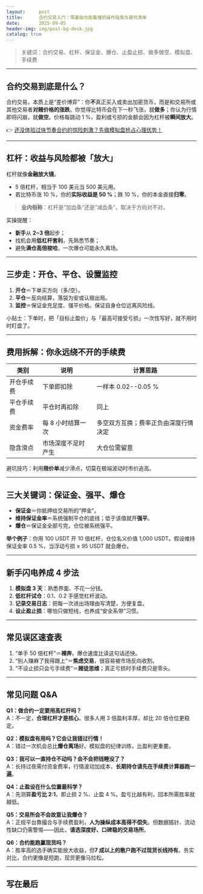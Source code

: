 ```yaml
---
layout:     post
title:      合约交易入门：零基础也能看懂的操作指南与避坑清单
date:       2025-09-05
header-img: img/post-bg-desk.jpg
catalog: true
---
```


> 关键词：合约交易、杠杆、保证金、爆仓、止盈止损、做多做空、模拟盘、手续费

---

## 合约交易到底是什么？
合约交易，本质上是“差价博弈”：你**不**真正买入或卖出加密货币，而是和交易所或其他交易者**对赌价格的涨跌**。你觉得比特币会在下一秒飞涨，就**做多**；你认为行情即将闪崩，就**做空**。价格每跳动 1 %，盈利或亏损的金额会因为杠杆被**瞬间放大**。

👉 [还没体验过快节奏合约的惊险刺激？先做模拟盘抢占心理优势！](https://okxdog.com/)

---

## 杠杆：收益与风险都被「放大」
杠杆就像**金融放大镜**。  
- 5 倍杠杆，相当于 100 美元当 500 美元用。  
- 若比特币涨 10 %，你的**实际收益是 50 %**；跌 10 %，你的本金直接**归零**。  

> **业内俗称**：杠杆是“加血条”还是“减血条”，取决于方向对不对。  

实操提醒：  
- **新手**从 **2~3 倍**起步；  
- 找机会用**低杠杆套利**，先熟悉节奏；  
- 避免**满仓高倍梭哈**，一次爆仓可能永久离场。

---

## 三步走：开仓、平仓、设置监控
1. **开仓**＝下单买方向（多/空）。  
2. **平仓**＝反向结算，落袋为安或认赔出局。  
3. **监控**＝保证金充足度、强平价格。保证自身仓位远离风险线。

小贴士：下单时，把「目标止盈价」与「最高可接受亏损」一次性写好，就不用时时盯盘了。

---

## 费用拆解：你永远绕不开的手续费
| 类别  | 说明 | 计算思路 |
|---|---|---|
| 开仓手续费 | 下单即扣除 | 一样本 0.02--0.05 % |
| 平仓手续费 | 平仓时再扣除 | 同上 |
| 资金费率 | 每 8 小时结算一次 | 多空双方互换；费率正负由深度行情决定 |
| 隐含滑点 | 市场深度不足时产生 | 大仓位需留意 |

避坑技巧：利用**限价单**减少滑点，切莫在极端波动时市价追高。

---

## 三大关键词：保证金、强平、爆仓
- **保证金**＝你抵押给交易所的“押金”。  
- **维持保证金率**＝系统强制平仓的底线；低于该值就开**强平**。  
- **爆仓**＝保证金全部亏完，仓位被系统强平。

**举个例子**：你用 100 USDT 开 10 倍杠杆，仓位名义价值 1,000 USDT。假设维持保证金率 0.5 %，当浮动亏损 ≥ 95 USDT 就会爆仓。

---

## 新手闪电养成 4 步法
1. **模拟盘 3 天**：熟悉界面、不花一分钱。  
2. **低杠杆试仓**：0.1、0.2 手感觉杠杆波动。  
3. **记录交易日志**：把每一次进出场理由写清楚，方便复盘。  
4. **设止盈止损**：哪怕只做短线，也养成“安全系带”习惯。

---

## 常见误区速查表
1. “单手 50 倍杠杆”＝**裸奔**，爆仓速度比读这句话还快。  
2. “别人赚麻了我得跟上”＝**焦虑交易**，很容易被市场反向收割。  
3. “不设止损只会亏手续费”＝**赌徒思维**；真正亏损时手续费只是零头。

---

## 常见问题 Q&A

**Q1：做合约一定要用高杠杆吗？**  
A：不一定，**合理杠杆才是核心**。很多人用 3 倍盈利丰厚，却比 20 倍仓位更稳定。

**Q2：模拟盘有用吗？它会让我错过行情！**  
A：错过一次机会总比**爆仓离场**好。模拟盘的纪律训练，比盈利更重要。

**Q3：我可以一直持仓不动吗？会不会把钱睡没了？**  
A：长持过夜需付资金费率，行情波动加成本，**长期持仓请先在手续费计算器跑一遍**。

**Q4：止盈设在什么位置最科学？**  
A：先测算**盈亏比 2:1**，即止损 2 %、止盈 4 %。盈亏比越有利，回本所需胜率就越低。

**Q5：交易所会不会故意让我爆仓？**  
A：正规平台靠撮合与手续费盈利，**人为操纵成本高得不偿失**。但数据插针、流动性缺口仍需警惕——因此，**请选深度好、口碑稳的交易场所**。

**Q6：合约能跑赢现货吗？**  
A：胜率高的选手确实能放大收益，但**7 成以上的散户跑不过现货长线持有**。务实对比，合约更像是短跑，现货更像马拉松。

---

## 写在最后